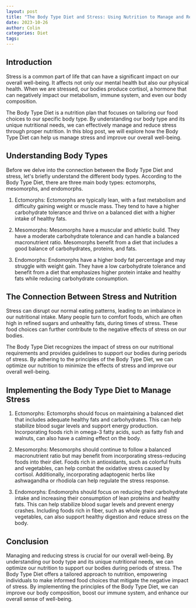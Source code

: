 ```yaml
---
layout: post
title: "The Body Type Diet and Stress: Using Nutrition to Manage and Reduce It"
date: 2023-10-26
author: Colin
categories: Diet
tags: 
---
```


## Introduction
Stress is a common part of life that can have a significant impact on our overall well-being. It affects not only our mental health but also our physical health. When we are stressed, our bodies produce cortisol, a hormone that can negatively impact our metabolism, immune system, and even our body composition. 

The Body Type Diet is a nutrition plan that focuses on tailoring our food choices to our specific body type. By understanding our body type and its unique nutritional needs, we can effectively manage and reduce stress through proper nutrition. In this blog post, we will explore how the Body Type Diet can help us manage stress and improve our overall well-being. 

## Understanding Body Types
Before we delve into the connection between the Body Type Diet and stress, let's briefly understand the different body types. According to the Body Type Diet, there are three main body types: ectomorphs, mesomorphs, and endomorphs.

1. Ectomorphs: Ectomorphs are typically lean, with a fast metabolism and difficulty gaining weight or muscle mass. They tend to have a higher carbohydrate tolerance and thrive on a balanced diet with a higher intake of healthy fats.

2. Mesomorphs: Mesomorphs have a muscular and athletic build. They have a moderate carbohydrate tolerance and can handle a balanced macronutrient ratio. Mesomorphs benefit from a diet that includes a good balance of carbohydrates, proteins, and fats.

3. Endomorphs: Endomorphs have a higher body fat percentage and may struggle with weight gain. They have a low carbohydrate tolerance and benefit from a diet that emphasizes higher protein intake and healthy fats while reducing carbohydrate consumption.

## The Connection Between Stress and Nutrition
Stress can disrupt our normal eating patterns, leading to an imbalance in our nutritional intake. Many people turn to comfort foods, which are often high in refined sugars and unhealthy fats, during times of stress. These food choices can further contribute to the negative effects of stress on our bodies.

The Body Type Diet recognizes the impact of stress on our nutritional requirements and provides guidelines to support our bodies during periods of stress. By adhering to the principles of the Body Type Diet, we can optimize our nutrition to minimize the effects of stress and improve our overall well-being.

## Implementing the Body Type Diet to Manage Stress
1. Ectomorphs: Ectomorphs should focus on maintaining a balanced diet that includes adequate healthy fats and carbohydrates. This can help stabilize blood sugar levels and support energy production. Incorporating foods rich in omega-3 fatty acids, such as fatty fish and walnuts, can also have a calming effect on the body.

2. Mesomorphs: Mesomorphs should continue to follow a balanced macronutrient ratio but may benefit from incorporating stress-reducing foods into their diet. Foods rich in antioxidants, such as colorful fruits and vegetables, can help combat the oxidative stress caused by cortisol. Additionally, incorporating adaptogenic herbs like ashwagandha or rhodiola can help regulate the stress response.

3. Endomorphs: Endomorphs should focus on reducing their carbohydrate intake and increasing their consumption of lean proteins and healthy fats. This can help stabilize blood sugar levels and prevent energy crashes. Including foods rich in fiber, such as whole grains and vegetables, can also support healthy digestion and reduce stress on the body.

## Conclusion
Managing and reducing stress is crucial for our overall well-being. By understanding our body type and its unique nutritional needs, we can optimize our nutrition to support our bodies during periods of stress. The Body Type Diet offers a tailored approach to nutrition, empowering individuals to make informed food choices that mitigate the negative impact of stress. By implementing the principles of the Body Type Diet, we can improve our body composition, boost our immune system, and enhance our overall sense of well-being.